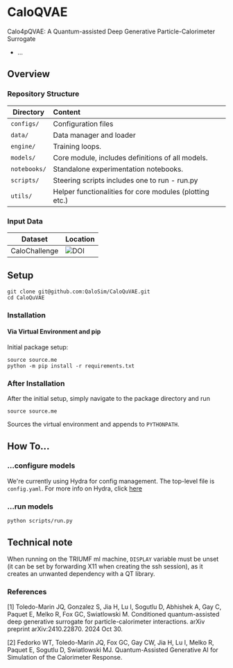 # CaloQVAE

Calo4pQVAE: A Quantum-assisted Deep Generative Particle-Calorimeter Surrogate
- ...

## Overview
### Repository Structure


| Directory        | Content    | 
| ------------- |:-------------| 
| `configs/`      | Configuration files | 
| `data/` | Data manager and loader |
| `engine/`  | Training loops. |
| `models/` | Core module, includes definitions of all models.  |
| `notebooks/` | Standalone experimentation notebooks. |
| `scripts/` | Steering scripts includes one to run - run.py|
| `utils/` | Helper functionalities for core modules (plotting etc.) |

### Input Data

|  Dataset | Location |
| ------------- | ------------- |
| CaloChallenge  | ![DOI](https://zenodo.org/records/6366271) |


## Setup
```
git clone git@github.com:QaloSim/CaloQuVAE.git
cd CaloQuVAE
```

### Installation
#### Via Virtual Environment and pip
Initial package setup:
```
source source.me
python -m pip install -r requirements.txt
```

### After Installation
After the initial setup, simply navigate to the package directory and run

```
source source.me
```
Sources the virtual environment and appends to `PYTHONPATH`.

## How To...

### ...configure models
We're currently using Hydra for config management. The top-level file is `config.yaml`. For more info on Hydra, click [here](https://hydra.cc/docs/tutorials/intro/)

### ...run models
```
python scripts/run.py
```

## Technical note
When running on the TRIUMF ml machine, `DISPLAY` variable must be unset (it can be set by forwarding X11 when creating the ssh session), as it creates an unwanted dependency with a QT library. 

### References
[1] Toledo-Marin JQ, Gonzalez S, Jia H, Lu I, Sogutlu D, Abhishek A, Gay C, Paquet E, Melko R, Fox GC, Swiatlowski M. Conditioned quantum-assisted deep generative surrogate for particle-calorimeter interactions. arXiv preprint arXiv:2410.22870. 2024 Oct 30.

[2] Fedorko WT, Toledo-Marín JQ, Fox GC, Gay CW, Jia H, Lu I, Melko R, Paquet E, Sogutlu D, Swiatlowski MJ. Quantum-Assisted Generative AI for Simulation of the Calorimeter Response.
